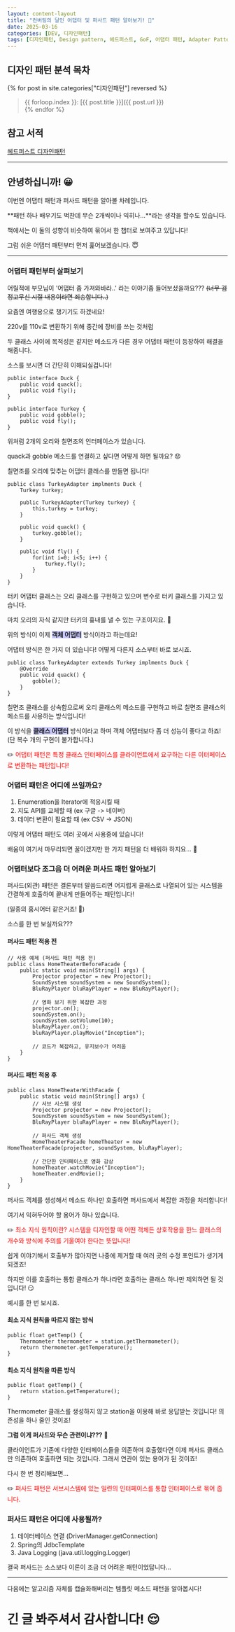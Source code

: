 ```yaml
---
layout: content-layout
title: "컨버팅의 달인 어댑터 및 퍼사드 패턴 알아보기! 💑"
date: 2025-03-16
categories: [DEV, 디자인패턴]
tags: [디자인패턴, Design pattern, 헤드퍼스트, GoF, 어댑터 패턴, Adapter Pattern, 퍼사드 패턴, Facade Pattern]
---
```


## 디자인 패턴 분석 목차

{% for post in site.categories["디자인패턴"] reversed %}
> {{ forloop.index }}: [{{ post.title }}]({{ post.url }})    
{% endfor %}

## 참고 서적

[헤드퍼스트 디자인패턴](https://product.kyobobook.co.kr/detail/S000001810483)

---

## 안녕하십니까! 😀

이번엔 어댑터 패턴과 퍼사드 패턴을 알아볼 차례입니다.

**패턴 하나 배우기도 벅찬데 무슨 2개씩이나 익히나...**라는 생각을 할수도 있습니다.

책에서는 이 둘의 성향이 비슷하여 묶어서 한 챕터로 보여주고 있답니다!

그럼 쉬운 어댑터 패턴부터 먼저 훑어보겠습니다. 😇

---

###  어댑터 패턴부터 살펴보기

어릴적에 부모님이 '어댑터 좀 가져와바라..' 라는 이야기좀 들어보셨을까요??? ~~(너무 검정고무신 시절 내용이라면 죄송합니다..)~~

요즘엔 여행용으로 챙기기도 하겠네요!

220v를 110v로 변환하기 위해 중간에 장비를 쓰는 것처럼

두 클래스 사이에 목적성은 같지만 메소드가 다른 경우 어댑터 패턴이 등장하여 해결을 해줍니다.

소스를 보시면 더 간단히 이해되실겁니다!

```
public interface Duck {
	public void quack();
	public void fly();
}
```

```
public interface Turkey {
	public void gobble();
	public void fly();
}
```

위처럼 2개의 오리와 칠면조의 인터페이스가 있습니다.

quack과 gobble 메소드를 연결하고 싶다면 어떻게 하면 될까요? 😟

칠면조를 오리에 맞추는 어댑터 클래스를 만들면 됩니다!

```
public class TurkeyAdapter implments Duck {
	Turkey turkey;
	
	public TurkeyAdapter(Turkey turkey) {
		this.turkey = turkey;
	}

	public void quack() {
		turkey.gobble();
	}

	public void fly() {
		for(int i=0; i<5; i++) {
			turkey.fly();
		}
	}
}
```

터키 어댑터 클래스는 오리 클래스를 구현하고 있으며 변수로 터키 클래스를 가지고 있습니다.

마치 오리의 자식 같지만 터키의 흉내를 낼 수 있는 구조이지요. 🤔

위의 방식이 이제 <span style="background-color:rgb(200, 200, 255);">**객체 어댑터**</span> 방식이라고 하는데요!

어댑터 방식은 한 가지 더 있습니다! 어떻게 다른지 소스부터 바로 보시죠.

```
public class TurkeyAdapter extends Turkey implments Duck {
	@Override
	public void quack() {
		gobble();
	}
}
```

칠면조 클래스를 상속함으로써 오리 클래스의 메소드를 구현하고 바로 칠면조 클래스의 메소드를 사용하는 방식입니다!

이 방식을 <span style="background-color:rgb(200, 200, 255);">**클래스 어댑터**</span> 방식이라고 하며 객체 어댑터보다 좀 더 성능이 좋다고 하죠! (단 복수 개의 구현이 불가합니다.)

✏️ <span style="color: red;">어댑터 패턴은 특정 클래스 인터페이스를 클라이언트에서 요구하는 다른 이터페이스로 변환하는 패턴입니다!</span>

###  어댑터 패턴은 어디에 쓰일까요?

1. Enumeration을 Iterator에 적응시킬 때
2. 지도 API를 교체할 때 (ex 구글 -> 네이버)
3. 데이터 변환이 필요할 때 (ex CSV -> JSON)

이렇게 어댑터 패턴도 여러 곳에서 사용중에 있습니다!

배움이 여기서 마무리되면 꿀이겠지만 한 가지 패턴을 더 배워햐 하지요... 🤢

###  어댑터보다 조그음 더 어려운 퍼사드 패턴 알아보기

퍼사드(외관) 패턴은 결론부터 말씀드리면 어지럽게 클래스로 나열되어 있는 시스템을 간결하게 호출하여 끝내게 만들어주는 패턴입니다!

(일종의 홈시어터 같은거죠! 🤩)

소스를 한 번 보실까요???

#### 퍼사드 패턴 적용 전

```
// 사용 예제 (퍼사드 패턴 적용 전)
public class HomeTheaterBeforeFacade {
    public static void main(String[] args) {
        Projector projector = new Projector();
        SoundSystem soundSystem = new SoundSystem();
        BluRayPlayer bluRayPlayer = new BluRayPlayer();

        // 영화 보기 위한 복잡한 과정
        projector.on();
        soundSystem.on();
        soundSystem.setVolume(10);
        bluRayPlayer.on();
        bluRayPlayer.playMovie("Inception");

        // 코드가 복잡하고, 유지보수가 어려움
    }
}
```

#### 퍼사드 패턴 적용 후

```
public class HomeTheaterWithFacade {
    public static void main(String[] args) {
        // 서브 시스템 생성
        Projector projector = new Projector();
        SoundSystem soundSystem = new SoundSystem();
        BluRayPlayer bluRayPlayer = new BluRayPlayer();

        // 퍼사드 객체 생성
        HomeTheaterFacade homeTheater = new HomeTheaterFacade(projector, soundSystem, bluRayPlayer);

        // 간단한 인터페이스로 영화 감상
        homeTheater.watchMovie("Inception");
        homeTheater.endMovie();
    }
}
```

퍼사드 객체를 생성해서 메소드 하나만 호출하면 퍼사드에서 복잡한 과정을 처리합니다!

여기서 익혀두어야 할 용어가 하나 있습니다.

✏️ <span style="color: red;">최소 지식 원칙이란? 시스템을 디자인할 때 어떤 객체든 상호작용을 한느 클래스의 개수와 방식에 주의를 기울여야 한다는 뜻입니다!</span>

쉽게 이야기해서 호출부가 많아지면 나중에 제거할 때 여러 곳의 수정 포인트가 생기게 되겠죠!

하지만 이를 호출하는 통합 클래스가 하나라면 호출하는 클래스 하나만 제외하면 될 것입니다! 😏

예시를 한 번 보시죠.

#### 최소 지식 원칙을 따르지 않는 방식

```
public float getTemp() {
	Thermometer thermometer = station.getThermometer();
	return thermometer.getTemperature();
}
```

#### 최소 지식 원칙을 따른 방식

```
public float getTemp() {
	return station.getTemperature();
}
```

Thermometer 클래스를 생성하지 않고 station을 이용해 바로 응답받는 것입니다! 의존성을 하나 줄인 것이죠!

**그럼 이게 퍼사드와 무슨 관련이냐???** 🥴

클라이언트가 기존에 다양한 인터페이스들을 의존하며 호출했다면 이제 퍼사드 클래스만 의존하여 호출하면 되는 것입니다. 그래서 연관이 있는 용어가 된 것이죠!

다시 한 번 정리해보면...

✏️ <span style="color: red;">퍼사드 패턴은 서브시스템에 있는 일련의 인터페이스를 통합 인터페이스로 묶어 줍니다.</span>

###  퍼사드 패턴은 어디에 사용될까?

1. 데이터베이스 연결 (DriverManager.getConnection)
2. Spring의 JdbcTemplate
3. Java Logging (java.util.logging.Logger)

결국 퍼사드는 소스보다 이론이 조금 더 어려운 패턴이었답니다...

---

다음에는 알고리즘 자체를 캡슐화해버리는 템플릿 메소드 패턴을 알아봅시다!

# 긴 글 봐주셔서 감사합니다! 😌